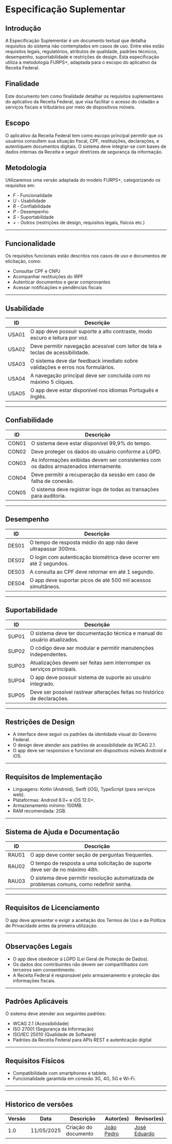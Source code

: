 # Especificação Suplementar

## Introdução

A Especificação Suplementar é um documento textual que detalha requisitos do sistema não contemplados em casos de uso. Entre eles estão requisitos legais, regulatórios, atributos de qualidade, padrões técnicos, desempenho, suportabilidade e restrições de design. Esta especificação utiliza a metodologia FURPS+, adaptada para o escopo do aplicativo da Receita Federal.

## Finalidade

Este documento tem como finalidade detalhar os requisitos suplementares do aplicativo da Receita Federal, que visa facilitar o acesso do cidadão a serviços fiscais e tributários por meio de dispositivos móveis.

## Escopo

O aplicativo da Receita Federal tem como escopo principal permitir que os usuários consultem sua situação fiscal, CPF, restituições, declarações, e autentiquem documentos digitais. O sistema deve integrar-se com bases de dados internas da Receita e seguir diretrizes de segurança da informação.

## Metodologia

Utilizaremos uma versão adaptada do modelo FURPS+, categorizando os requisitos em:

- *F* - Funcionalidade
- *U* - Usabilidade
- *R* - Confiabilidade
- *P* - Desempenho
- *S* - Suportabilidade
- *+* - Outros (restrições de design, requisitos legais, físicos etc.)

---

## Funcionalidade

Os requisitos funcionais estão descritos nos casos de uso e documentos de elicitação, como:

- Consultar CPF e CNPJ
- Acompanhar restituições do IRPF
- Autenticar documentos e gerar comprovantes
- Acessar notificações e pendências fiscais

---

## Usabilidade

| ID     | Descrição |
|--------|-----------|
| USA01 | O app deve possuir suporte a alto contraste, modo escuro e leitura por voz. |
| USA02 | Deve permitir navegação acessível com leitor de tela e teclas de acessibilidade. |
| USA03 | O sistema deve dar feedback imediato sobre validações e erros nos formulários. |
| USA04 | A navegação principal deve ser concluída com no máximo 5 cliques. |
| USA05 | O app deve estar disponível nos idiomas Português e Inglês. |

---

## Confiabilidade

| ID     | Descrição |
|--------|-----------|
| CON01 | O sistema deve estar disponível 99,9% do tempo. |
| CON02 | Deve proteger os dados do usuário conforme a LGPD. |
| CON03 | As informações exibidas devem ser consistentes com os dados armazenados internamente. |
| CON04 | Deve permitir a recuperação da sessão em caso de falha de conexão. |
| CON05 | O sistema deve registrar logs de todas as transações para auditoria. |

---

## Desempenho

| ID     | Descrição |
|--------|-----------|
| DES01 | O tempo de resposta médio do app não deve ultrapassar 300ms. |
| DES02 | O login com autenticação biométrica deve ocorrer em até 2 segundos. |
| DES03 | A consulta ao CPF deve retornar em até 1 segundo. |
| DES04 | O app deve suportar picos de até 500 mil acessos simultâneos. |

---

## Suportabilidade

| ID     | Descrição |
|--------|-----------|
| SUP01 | O sistema deve ter documentação técnica e manual do usuário atualizados. |
| SUP02 | O código deve ser modular e permitir manutenções independentes. |
| SUP03 | Atualizações devem ser feitas sem interromper os serviços principais. |
| SUP04 | O app deve possuir sistema de suporte ao usuário integrado. |
| SUP05 | Deve ser possível rastrear alterações feitas no histórico de declarações. |

---

## Restrições de Design

- A interface deve seguir os padrões da identidade visual do Governo Federal.
- O design deve atender aos padrões de acessibilidade da WCAG 2.1.
- O app deve ser responsivo e funcional em dispositivos móveis Android e iOS.

---

## Requisitos de Implementação

- Linguagens: Kotlin (Android), Swift (iOS), TypeScript (para serviços web).
- Plataformas: Android 8.0+ e iOS 12.0+.
- Armazenamento mínimo: 100MB.
- RAM recomendada: 2GB.

---

## Sistema de Ajuda e Documentação

| ID     | Descrição |
|--------|-----------|
| RAU01 | O app deve conter seção de perguntas frequentes. |
| RAU02 | O tempo de resposta a uma solicitação de suporte deve ser de no máximo 48h. |
| RAU03 | O sistema deve permitir resolução automatizada de problemas comuns, como redefinir senha. |

---

## Requisitos de Licenciamento

O app deve apresentar e exigir a aceitação dos Termos de Uso e da Política de Privacidade antes da primeira utilização.

---

## Observações Legais

- O app deve obedecer à LGPD (Lei Geral de Proteção de Dados).
- Os dados dos contribuintes não devem ser compartilhados com terceiros sem consentimento.
- A Receita Federal é responsável pelo armazenamento e proteção das informações fiscais.

---

## Padrões Aplicáveis

O sistema deve atender aos seguintes padrões:

- WCAG 2.1 (Acessibilidade)
- ISO 27001 (Segurança da Informação)
- ISO/IEC 25010 (Qualidade de Software)
- Padrões da Receita Federal para APIs REST e autenticação digital

---

## Requisitos Físicos

- Compatibilidade com smartphones e tablets.
- Funcionalidade garantida em conexão 3G, 4G, 5G e Wi-Fi.

---

 ---
 ## Historico de versões

Versão |   Data  | Descrição | Autor(es) | Revisor(es)
------ | ---- | ------ | ---------- | ----------
1.0 | 11/05/2025 | Criação do documento |[João Pedro](https://github.com/JpRodrigues2)  | [José Eduardo](https://github.com/jevprado) |
